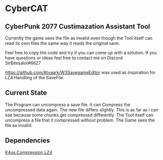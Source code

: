 # CyberCAT
CyberPunk 2077 Custimazation Assistant Tool
--------
Currently the game sees the file as invalid even though the Tool itself can read its own files the same way it reads the original save.

Feel free to copy the code and try if you can come up with a solution.
If you have questions or ideas feel free to contact me on Discord SirBitesalot#6627

https://github.com/Atvaark/W3SavegameEditor was used as inspiration for LZ4 Handling of the SaveFile.

Current State
--------
The Program can uncompress a save file.
It can Compress the uncompressed data again.
The new file differs slightly. This is as far as i can see because some chunks get compressed differently.
The Tool itself can uncompress a file that it compressed without problem.
The Game sees the file as invalid.

Dependencies
--------
[K4os.Compression.LZ4][0]

[0]:https://github.com/MiloszKrajewski/K4os.Compression.LZ4
